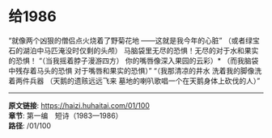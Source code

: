 # 给1986

“就像两个凶狠的僧侣点火烧着了野菊花地
——这就是我今年的心脏”
（或者绿宝石的湖泊中马匹淹没时仅剩的头颅）
马脑袋里无尽的恐惧！无尽的对于水和果实的恐惧！
“（当我摇着脖子漫游四方）
你的嘴唇像深入果园的云彩）*
（而我脑袋中残存着马头的恐惧
对于嘴唇和果实的恐惧）”
“（我那清凉的井水
洗着我的脚像洗着两件兵器
（天鹅的遗赅远远飞来
墓地的喇叭歌唱一个在天鹅身体上砍伐的人）”

---

**原文链接**: https://haizi.huhaitai.com/01/100  
**章节**: 第一编　短诗（1983—1986）  
**路径**: /01/100
